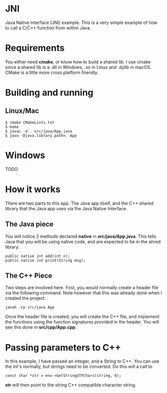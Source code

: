 # JNI
Java Native Interface (JNI) example. This is a very simple example of how to call a C/C++ function from within Java.

# Requirements
You either need **cmake**, or know how to build a shared lib. I use cmake since a shared lib is a .dll in Windows, .so in Linux and .dylib in macOS. CMake is a little more cross platform friendly.

# Building and running
## Linux/Mac
```
$ cmake CMakeLists.txt
$ make
$ javac -d . src/java/App.java
$ java -Djava.library.path=. App
```
# Windows
TODO

# How it works
There are two parts to this app. The Java app itself, and the C++ shared library that the Java app uses via the Java Native Interface.

## The Java piece
You will notice 2 methods declared **native** in **src/java/App.java**. This tells Java that you will be using native code, and are expected to be in the ahred library:

```
public native int add(int n);
public native int print(String msg);
```


## The C++ Piece
Two steps are involved here. First, you would normally create a header file via the following command. Note however that this was already done when I created the project:

```
javah -cp src/java App
```

Once the header file is created, you will create the C++ file, and implement the functions using the function signatures provided in the header. You will see this done in **src/cpp/App.cpp**. 

# Passing parameters to C++
In this example, I have passed an integer, and a String to C++. You can use the int's normally, but strings need to be converted. Do this will a call to 

```
const char *str = env->GetStringUTFChars(string, 0);
```

**str** will then point to the string C++ compatible character string.

